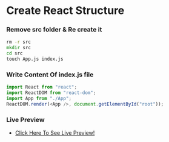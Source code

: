 # Create React Structure

### Remove src folder & Re create it

```bat
rm -r src
mkdir src
cd src
touch App.js index.js
```

### Write Content Of index.js file

```js
import React from "react";
import ReactDOM from "react-dom";
import App from "./App";
ReactDOM.render(<App />, document.getElementById("root"));
```

### Live Preview

- [Click Here To See Live Preview!](https://react-task-sy.netlify.app)
